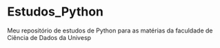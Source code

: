 # Estudos_Python
Meu repositório de estudos de Python para as matérias da faculdade de Ciência de Dados da Univesp
